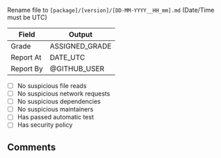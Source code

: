 
Rename file to `[package]/[version]/[DD-MM-YYYY__HH_mm].md` (Date/Time must be UTC)



| Field | Output |
|----|----|
| Grade | ASSIGNED_GRADE |
| Report At | DATE_UTC |
| Report By | @GITHUB_USER |
    
- [ ] No suspicious file reads
- [ ] No suspicious network requests
- [ ] No suspicious dependencies
- [ ] No suspicious maintainers
- [ ] Has passed automatic test
- [ ] Has security policy

## Comments
> 
